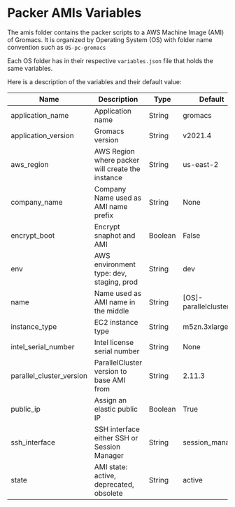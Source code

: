 # Packer AMIs Variables

The amis folder contains the packer scripts to a AWS Machine Image (AMI) of Gromacs.
It is organized by Operating System (OS) with folder name convention such as `OS-pc-gromacs`

Each OS folder has in their respective `variables.json` file that holds the same variables.

Here is a description of the variables and their default value:

| Name                       | Description                                      | Type    | Default                | Required |
| -------------------------- | ------------------------------------------------ | ------- | ---------------------- | -------- |
| application\_name          | Application name                                 | String  | gromacs                | no       |
| application\_version       | Gromacs version                                  | String  | v2021.4                | no       |
| aws\_region                | AWS Region where packer will create the instance | String  | us-east-2              | no       |
| company\_name              | Company Name used as AMI name prefix             | String  | None                   | yes      |
| encrypt\_boot              | Encrypt snaphot and AMI                          | Boolean | False                  | no       |
| env                        | AWS environment type: dev, staging, prod         | String  | dev                    | no       |
| name                       | Name used as AMI name in the middle              | String  | \[OS\]-parallelcluster | no       |
| instance\_type             | EC2 instance type                                | String  | m5zn.3xlarge           | no       |
| intel\_serial\_number      | Intel license serial number                      | String  | None                   | no       |
| parallel\_cluster\_version | ParallelCluster version to base AMI from         | String  | 2.11.3                 | no       |
| public\_ip                 | Assign an elastic public IP                      | Boolean | True                   | no       |
| ssh\_interface             | SSH interface either SSH or Session Manager      | String  | session\_manager       | no       |
| state                      | AMI state: active, deprecated, obsolete          | String  | active                 | no       |
